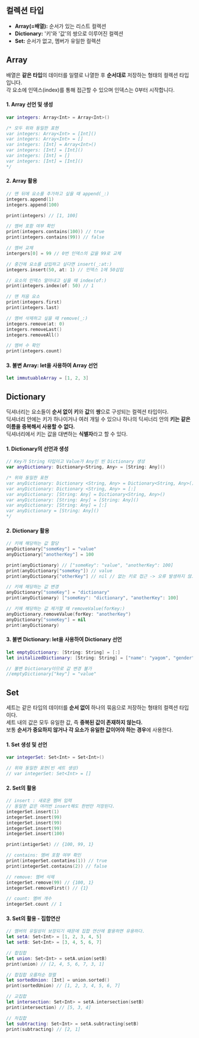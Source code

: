 ## 컬렉션 타입
* **Array(=배열):** 순서가 있는 리스트 컬렉션  
* **Dictionary:** '키'와 '값'의 쌍으로 이루어진 컬렉션  
* **Set:** 순서가 없고, 멤버가 유일한 컬렉션   

## Array
배열은 **같은 타입**의 데이터를 일렬로 나열한 후 **순서대로** 저장하는 형태의 컬렉션 타입입니다.  
각 요소에 인덱스(index)를 통해 접근할 수 있으며 인덱스는 0부터 시작합니다.  

#### 1. Array 선언 및 생성
~~~Swift
var integers: Array<Int> = Array<Int>()

/* 모두 위와 동일한 표현
var integers: Array<Int> = [Int]()
var integers: Array<Int> = []
var integers: [Int] = Array<Int>()
var integers: [Int] = [Int]()
var integers: [Int] = []
var integers: [Int] = [Int]()
*/
~~~
#### 2. Array 활용
~~~Swift
// 맨 뒤에 요소를 추가하고 싶을 때 append(_:)
integers.append(1)
integers.append(100)

print(integers) // [1, 100]

// 멤버 포함 여부 확인
print(integers.contains(100)) // true
print(integers.contains(99)) // false

// 멤버 교체
intergers[0] = 99 // 0번 인덱스의 값을 99로 교체

// 중간에 요소를 삽입하고 싶다면 insert(_:at:)
integers.insert(50, at: 1) // 인덱스 1에 50삽입

// 요소의 인덱스 알아내고 싶을 때 index(of:)
print(integers.index(of: 50) // 1

// 맨 처음 요소
print(integers.first)
print(integers.last)

// 멤버 삭제하고 싶을 때 remove(_:)
integers.remove(at: 0)
integers.removeLast()
integers.removeAll()

// 멤버 수 확인
print(integers.count)

~~~
#### 3. 불변 Array: let을 사용하여 Array 선언
~~~Swift
let immutuableArray = [1, 2, 3]
~~~~

## Dictionary
딕셔너리는 요소들이 **순서 없이** **키**와 **값**의 **쌍**으로 구성되는 컬렉션 타입이다.  
딕셔너리 안에는 키가 하나이거나 여러 개일 수 있으나 하나의 딕셔너리 안의 **키는 같은 이름을 중복해서 사용할 수 없다.**  
딕셔너리에서 키는 값을 대변하는 **식별자**라고 할 수 있다.  

#### 1. Dictionary의 선언과 생성
~~~Swift
// Key가 String 타입이고 Value가 Any인 빈 Dictionary 생성
var anyDictionary: Dictionary<String, Any> = [String: Any]()

/* 위와 동일한 표현
var anyDictionary: Dictionary <String, Any> = Dictionary<String, Any>()
var anyDictionary: Dictionary <String, Any> = [:]
var anyDictionary: [String: Any] = Dictionary<String, Any>()
var anyDictionary: [String: Any] = [String: Any]()
var anyDictionary: [String: Any] = [:]
var anyDictionary = [String: Any]()
*/
~~~
#### 2. Dictionary 활용
~~~Swift
// 키에 해당하는 값 할당
anyDictionary["someKey"] = "value"
anyDictionary["anotherKey"] = 100

print(anyDictionary) // ["someKey": "value", "anotherKey": 100]
print(anyDictionary["someKey"]) // value
print(anyDictionary["otherKey"] // nil // 없는 키로 접근 -> 오류 발생하지 않고 nil반환

// 키에 해당하는 값 변경
anyDictionary["someKey"] = "dictionary"
print(anyDictionary) ["someKey": "dictionary", "anotherKey": 100]

// 키에 해당하는 값 제거할 때 removeValue(forKey:)
anyDictionary.removeValue(forKey: "anotherKey")
anyDictionary["someKey"] = nil
print(anyDictionary)
~~~
#### 3. 불변 Dictionary: let을 사용하여 Dictionary 선언
~~~Swift
let emptyDictionary: [String: String] = [:]
let initalizedDictionary: [String: String] = ["name": "yagom", "gender": "male"]

// 불변 Dictionary이므로 값 변경 불가
//emptyDictionary["key"] = "value"
~~~

## Set
세트는 같은 타입의 데이터를 **순서 없이** 하나의 묶음으로 저장하는 형태의 컬렉션 타입이다.  
세트 내의 값은 모두 유일한 값, 즉 **중복된 값이 존재하지 않는다.**  
보통 **순서가 중요하지 않거나 각 요소가 유일한 값이어야 하는 경우**에 사용한다.  

#### 1. Set 생성 및 선언
~~~Swift
var integerSet: Set<Int> = Set<Int>()

// 위와 동일한 표현(빈 세트 생성)
// var integerSet: Set<Int> = []
~~~
#### 2. Set의 활용
~~~Swift
// insert : 새로운 멤버 입력
// 동일한 값은 여러번 insert해도 한번만 저장된다.
integerSet.insert(1)
integerSet.insert(99)
integerSet.insert(99)
integerSet.insert(99)
integerSet.insert(100)

print(intigerSet) // {100, 99, 1}

// contains: 멤버 포함 여부 확인
print(integerSet.contatins(1)) // true
print(integerSet.contains(2)) // false

// remove: 멤버 삭제
integerSet.remove(99) // {100, 1}
integerSet.removeFirst() // {1}

// count: 멤버 개수
integerSet.count // 1
~~~

#### 3. Set의 활용 - 집합연산
~~~Swift
// 멤버의 유일성이 보장되기 때문에 집합 연산에 활용하면 유용하다.
let setA: Set<Int> = [1, 2, 3, 4, 5]
let setB: Set<Int> = [3, 4, 5, 6, 7]

// 합집합
let union: Set<Int> = setA.union(setB)
print(union) // [2, 4, 5, 6, 7, 3, 1]

// 합집합 오름차순 정렬
let sortedUnion: [Int] = union.sorted()
print(sortedUnion) // [1, 2, 3, 4, 5, 6, 7]

// 교집합
let intersection: Set<Int> = setA.intersection(setB)
print(intersection) // [5, 3, 4]

// 차집합
let subtracting: Set<Int> = setA.subtracting(setB)
print(subtracting) // [2, 1]
~~~

